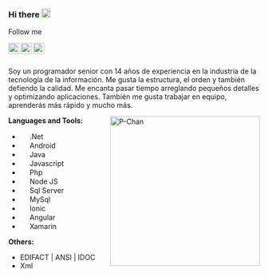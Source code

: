 ### Hi there <img src="https://fiivestudio.com/wp-content/uploads/2020/04/cropped-favicon-32x32.png" width="18px">
Follow me<br />

<a href="https://www.instagram.com/pablodiazvalencia/">
  <img align="left" alt="Pablo's Instagram" width="22px" src="https://cdn.jsdelivr.net/npm/simple-icons@v3/icons/instagram.svg" />
</a>
<a href="https://twitter.com/eiidiaz">
  <img align="left" alt="Pablo's Twitter" width="22px" src="https://cdn.jsdelivr.net/npm/simple-icons@v3/icons/twitter.svg" />
</a>
<a href="https://www.linkedin.com/in/pablodiazvalencia/">
  <img align="left" alt="Pablo's LinkdeIN" width="22px" src="https://cdn.jsdelivr.net/npm/simple-icons@v3/icons/linkedin.svg" />
</a>

<br /><br />

Soy un programador senior con 14 años de experiencia en la industria de la tecnología de la información. Me gusta la estructura, el orden y también defiendo la calidad. Me encanta pasar tiempo arreglando pequeños detalles y optimizando aplicaciones. También me gusta trabajar en equipo, aprenderás más rápido y mucho más.

<a href="https://www.instagram.com/p/CEaxCQUJ_mG/">
<img align="right" alt="P-Chan" src="https://drive.google.com/uc?export=view&id=1nq4liv1voCTHEAB2pRJXaYG_xTNYTd94" height="300" />
</a>
  
  **Languages and Tools:**

- <img width="15px" src="https://cdn.jsdelivr.net/npm/simple-icons@v3/icons/dot-net.svg" /> .Net
- <img width="15px" src="https://cdn.jsdelivr.net/npm/simple-icons@v3/icons/android.svg" /> Android
- <img width="15px" src="https://cdn.jsdelivr.net/npm/simple-icons@v3/icons/java.svg" /> Java
- <img width="15px" src="https://cdn.jsdelivr.net/npm/simple-icons@v3/icons/javascript.svg" /> Javascript
- <img width="15px" src="https://cdn.jsdelivr.net/npm/simple-icons@v3/icons/php.svg" /> Php
- <img width="15px" src="https://cdn.jsdelivr.net/npm/simple-icons@v3/icons/node-dot-js.svg" /> Node JS
- <img width="15px" src="https://cdn.jsdelivr.net/npm/simple-icons@v3/icons/microsoftsqlserver.svg" /> Sql Server
- <img width="15px" src="https://cdn.jsdelivr.net/npm/simple-icons@v3/icons/mysql.svg" /> MySql
- <img width="15px" src="https://cdn.jsdelivr.net/npm/simple-icons@v3/icons/ionic.svg" /> Ionic
- <img width="15px" src="https://cdn.jsdelivr.net/npm/simple-icons@v3/icons/angular.svg" /> Angular
- <img width="15px" src="https://cdn.jsdelivr.net/npm/simple-icons@v3/icons/xamarin.svg" /> Xamarin

**Others:**

- EDIFACT | ANSI | IDOC
- Xml
